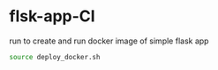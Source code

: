 # flsk-app-CI


run to create and run docker image of simple flask app

```bash 
source deploy_docker.sh
```

